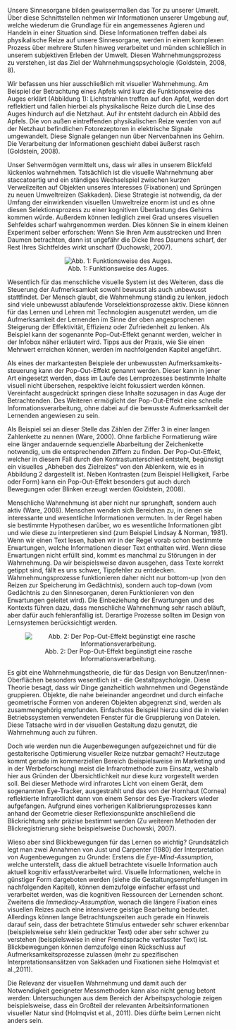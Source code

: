 <!-- filename: 02_Grundlagen_der_visuellen_Wahrnehmung.md -->
<!-- title: Grundlagen der visuellen Wahrnehmung -->

Unsere Sinnesorgane bilden gewissermaßen das Tor zu unserer Umwelt. Über diese Schnittstellen nehmen wir Informationen unserer Umgebung auf, welche wiederum die Grundlage für ein angemessenes Agieren und Handeln in einer Situation sind. Diese Informationen treffen dabei als physikalische Reize auf unsere Sinnesorgane, werden in einem komplexen Prozess über mehrere Stufen hinweg verarbeitet und münden schließlich in unserem subjektiven Erleben der Umwelt. Diesen Wahrnehmungsprozess zu verstehen, ist das Ziel der Wahrnehmungspsychologie (Goldstein, 2008, 8).

Wir befassen uns hier ausschließlich mit visueller Wahrnehmung. Am Beispiel der Betrachtung eines Apfels wird kurz die Funktionsweise des Auges erklärt (Abbildung 1): Lichtstrahlen treffen auf den Apfel, werden dort reflektiert und fallen hierbei als physikalische Reize durch die Linse des Auges hindurch auf die Netzhaut. Auf ihr entsteht dadurch ein Abbild des Apfels. Die von außen eintreffenden physikalischen Reize werden von auf der Netzhaut befindlichen Fotorezeptoren in elektrische Signale umgewandelt. Diese Signale gelangen nun über Nervenbahnen ins Gehirn. Die Verarbeitung der Informationen geschieht dabei äußerst rasch (Goldstein, 2008).

Unser Sehvermögen vermittelt uns, dass wir alles in unserem Blickfeld lückenlos wahrnehmen. Tatsächlich ist die visuelle Wahrnehmung aber staccatoartig und ein ständiges Wechselspiel zwischen kurzen Verweilzeiten auf Objekten unseres Interesses (Fixationen) und Sprüngen zu neuen Umweltreizen (Sakkaden). Diese Strategie ist notwendig, da der Umfang der einwirkenden visuellen Umweltreize enorm ist und es ohne diesen Selektionsprozess zu einer kognitiven Überlastung des Gehirns kommen würde. Außerdem können lediglich zwei Grad unseres visuellen Sehfeldes scharf wahrgenommen werden. Dies können Sie in einem kleinen Experiment selber erforschen: Wenn Sie Ihren Arm ausstrecken und Ihren Daumen betrachten, dann ist ungefähr die Dicke Ihres Daumens scharf, der Rest Ihres Sichtfeldes wirkt unscharf (Duchowski, 2007).

<center><figure>
  <img src="https://raw.githubusercontent.com/ed-tech-at/L3T/refs/heads/main/43_Sieht_gut_aus/img/01_Funktionsweise_des_Auges.jpg" alt="Abb. 1: Funktionsweise des Auges.">
  <figcaption>Abb. 1: Funktionsweise des Auges.</figcaption>
</figure></center>


Wesentlich für das menschliche visuelle System ist des Weiteren, dass die Steuerung der Aufmerksamkeit sowohl bewusst als auch unbewusst stattfindet. Der Mensch glaubt, die Wahrnehmung ständig zu lenken, jedoch sind viele unbewusst ablaufende Vorselektionsprozesse aktiv. Diese können für das Lernen und Lehren mit Technologien ausgenutzt werden, um die Aufmerksamkeit der Lernenden im Sinne der oben angesprochenen Steigerung der Effektivität, Effizienz oder Zufriedenheit zu lenken. Als Beispiel kann der sogenannte Pop-Out-Effekt genannt werden, welcher in der Infobox näher erläutert wird. Tipps aus der Praxis, wie Sie einen Mehrwert erreichen können, werden im nachfolgenden Kapitel angeführt.

Als eines der markantesten Beispiele der unbewussten Aufmerksamkeits-steuerung kann der Pop-Out-Effekt genannt werden. Dieser kann in jener Art eingesetzt werden, dass im Laufe des Lernprozesses bestimmte Inhalte visuell nicht übersehen, respektive leicht fokussiert werden können. Vereinfacht ausgedrückt springen diese Inhalte sozusagen in das Auge der Betrachtenden. Des Weiteren ermöglicht der Pop-Out-Effekt eine schnelle Informationsverarbeitung, ohne dabei auf die bewusste Aufmerksamkeit der Lernenden angewiesen zu sein.

Als Beispiel sei an dieser Stelle das Zählen der Ziffer 3 in einer langen Zahlenkette zu nennen (Ware, 2000). Ohne farbliche Formatierung wäre eine länger andauernde sequenzielle Abarbeitung der Zeichenkette notwendig, um die entsprechenden Ziffern zu finden. Der Pop-Out-Effekt, welcher in diesem Fall durch den Kontrastunterschied entsteht, begünstigt ein visuelles „Abheben des Zielreizes“ von den Ablenkern, wie es in Abbildung 2 dargestellt ist. Neben Kontrasten (zum Beispiel Helligkeit, Farbe oder Form) kann ein Pop-Out-Effekt besonders gut auch durch Bewegungen oder Blinken erzeugt werden (Goldstein, 2008).

Menschliche Wahrnehmung ist aber nicht nur sprunghaft, sondern auch aktiv (Ware, 2008). Menschen wenden sich Bereichen zu, in denen sie interessante und wesentliche Informationen vermuten. In der Regel haben sie bestimmte Hypothesen darüber, wo es wesentliche Informationen gibt und wie diese zu interpretieren sind (zum Beispiel Lindsay & Norman, 1981). Wenn wir einen Text lesen, haben wir in der Regel vorab schon bestimmte Erwartungen, welche Informationen dieser Text enthalten wird. Wenn diese Erwartungen nicht erfüllt sind, kommt es manchmal zu Störungen in der Wahrnehmung. Da wir beispielsweise davon ausgehen, dass Texte korrekt getippt sind, fällt es uns schwer, Tippfehler zu entdecken. Wahrnehmungsprozesse funktionieren daher nicht nur bottom-up (von den Reizen zur Speicherung im Gedächtnis), sondern auch top-down (vom Gedächtnis zu den Sinnesorganen, deren Funktionieren von den Erwartungen geleitet wird). Die Einbeziehung der Erwartungen und des Kontexts führen dazu, dass menschliche Wahrnehmung sehr rasch abläuft, aber dafür auch fehleranfällig ist. Derartige Prozesse sollten im Design von Lernsystemen berücksichtigt werden.

<center><figure>
  <img src="https://raw.githubusercontent.com/ed-tech-at/L3T/refs/heads/main/43_Sieht_gut_aus/img/02_Der_PopOutEffekt_begünstigt_eine_rasche_Informationsverarbeitung.png" alt="Abb. 2: Der Pop-Out-Effekt begünstigt eine rasche Informationsverarbeitung.">
  <figcaption>Abb. 2: Der Pop-Out-Effekt begünstigt eine rasche Informationsverarbeitung.</figcaption>
</figure></center>


Es gibt eine Wahrnehmungstheorie, die für das Design von Benutzer/innen-Oberflächen besonders wesentlich ist - die Gestaltpsychologie. Diese Theorie besagt, dass wir Dinge ganzheitlich wahrnehmen und Gegenstände gruppieren. Objekte, die nahe beieinander angeordnet und durch einfache geometrische Formen von anderen Objekten abgegrenzt sind, werden als zusammengehörig empfunden. Einfachstes Beispiel hierzu sind die in vielen Betriebssystemen verwendeten Fenster für die Gruppierung von Dateien. Diese Tatsache wird in der visuellen Gestaltung dazu genutzt, die Wahrnehmung auch zu führen.

Doch wie werden nun die Augenbewegungen aufgezeichnet und für die gestalterische Optimierung visueller Reize nutzbar gemacht? Heutzutage kommt gerade im kommerziellen Bereich (beispielsweise im Marketing und in der Werbeforschung) meist die Infrarotmethode zum Einsatz, weshalb hier aus Gründen der Übersichtlichkeit nur diese kurz vorgestellt werden soll. Bei dieser Methode wird infrarotes Licht von einem Gerät, dem sogenannten Eye-Tracker, ausgestrahlt und das von der Hornhaut (Cornea) reflektierte Infrarotlicht dann von einem Sensor des Eye-Trackers wieder aufgefangen. Aufgrund eines vorherigen Kalibrierungsprozesses kann anhand der Geometrie dieser Reflexionspunkte anschließend die Blickrichtung sehr präzise bestimmt werden (Zu weiteren Methoden der Blickregistrierung siehe beispielsweise Duchowski, 2007).

Wieso aber sind Blickbewegungen für das Lernen so wichtig? Grundsätzlich legt man zwei Annahmen von Just und Carpenter (1980) der Interpretation von Augenbewegungen zu Grunde: Erstens die *Eye-Mind-Assumption*, welche unterstellt, dass die aktuell betrachtete visuelle Information auch aktuell kognitiv erfasst/verarbeitet wird. Visuelle Informationen, welche in günstiger Form dargeboten werden (siehe die Gestaltungsempfehlungen im nachfolgenden Kapitel), können demzufolge einfacher erfasst und verarbeitet werden, was die kognitiven Ressourcen der Lernenden schont. Zweitens die *Immediacy-Assumption*, wonach die längere Fixation eines visuellen Reizes auch eine intensivere geistige Bearbeitung bedeutet. Allerdings können lange Betrachtungszeiten auch gerade ein Hinweis darauf sein, dass der betrachtete Stimulus entweder sehr schwer erkennbar (beispielsweise sehr klein gedruckter Text) oder aber sehr schwer zu verstehen (beispielsweise in einer Fremdsprache verfasster Text) ist. Blickbewegungen können demzufolge einen Rückschluss auf Aufmerksamkeitsprozesse zulassen (mehr zu spezifischen Interpretationsansätzen von Sakkaden und Fixationen siehe Holmqvist et al.,2011).

Die Relevanz der visuellen Wahrnehmung und damit auch der Notwendigkeit geeigneter Messmethoden kann also nicht genug betont werden: Untersuchungen aus dem Bereich der Arbeitspsychologie zeigen beispielsweise, dass ein Großteil der relevanten Arbeitsinformationen visueller Natur sind (Holmqvist et al., 2011). Dies dürfte beim Lernen nicht anders sein.

